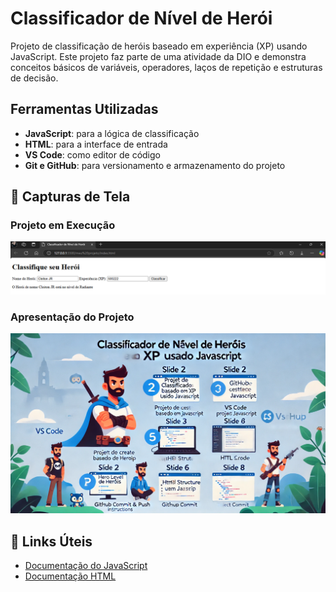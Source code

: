 # Classificador de Nível de Herói

Projeto de classificação de heróis baseado em experiência (XP) usando JavaScript. Este projeto faz parte de uma atividade da DIO e demonstra conceitos básicos de variáveis, operadores, laços de repetição e estruturas de decisão.

## Ferramentas Utilizadas
- **JavaScript**: para a lógica de classificação
- **HTML**: para a interface de entrada
- **VS Code**: como editor de código
- **Git e GitHub**: para versionamento e armazenamento do projeto

## 🎥 Capturas de Tela

### Projeto em Execução
![Execução](https://github.com/AraujoTech1/classificador-de-heroi/blob/main/Projeto-Heroi/execucao.png.png)

### Apresentação do Projeto
![Apresentação](https://github.com/AraujoTech1/classificador-de-heroi/blob/main/Projeto-Heroi/apresentacao.png)



## 🔗 Links Úteis

- [Documentação do JavaScript](https://developer.mozilla.org/pt-BR/docs/Web/JavaScript)
- [Documentação HTML](https://developer.mozilla.org/pt-BR/docs/Web/HTML)

